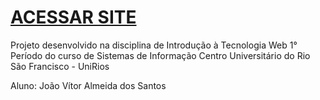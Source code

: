 # [ACESSAR SITE](https://dunkexpial.github.io/site-formula1/)

Projeto desenvolvido na disciplina de Introdução à Tecnologia Web
1° Período do curso de Sistemas de Informação
Centro Universitário do Rio São Francisco - UniRios

Aluno: João Vítor Almeida dos Santos

